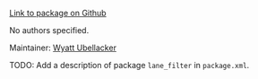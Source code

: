 <div id='visual_odometry_line-autogenerated' markdown='1'>


<!-- do not edit this file, autogenerated -->

[Link to package on Github](github:org=duckietown,repo=Software,path=80-to-sort/visual_odometry_line,branch=andrea-config)

No authors specified.

Maintainer: [Wyatt Ubellacker](mailto:wubella@mit.edu)

TODO: Add a description of package `lane_filter` in `package.xml`.



</div>


